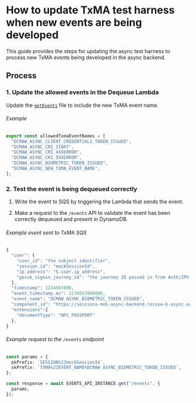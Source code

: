 # How to update TxMA test harness when new events are being developed

This guide provides the steps for updating the async test harness to process new TxMA events being developed in the async backend.

## Process

### 1. Update the allowed events in the Dequeue Lambda

Update the [`getEvents`](../../test-resources/src/functions/dequeue/getEvent.ts)
file to include the new TxMA event name.

###### Example

```typescript
export const allowedTxmaEventNames = [
  "DCMAW_ASYNC_CLIENT_CREDENTIALS_TOKEN_ISSUED",
  "DCMAW_ASYNC_CRI_START",
  "DCMAW_ASYNC_CRI_4XXERROR",
  "DCMAW_ASYNC_CRI_5XXERROR",
  "DCMAW_ASYNC_BIOMETRIC_TOKEN_ISSUED",
  "DCMAW_ASYNC_NEW_TXMA_EVENT_NAME",
];
```

### 2. Test the event is being dequeued correctly

1. Write the event to SQS by triggering the Lambda that sends the event.

1. Make a request to the `/events` API to validate the event has been
correctly dequeued and present in DynamoDB.

###### Example event sent to TxMA SQS

```typescript
{
  "user": {
    "user_id": "the subject identifier",
    "session_id": "mockSessionId",
    "ip_address": "$.user.ip_address",
    "govuk_signin_journey_id": "the journey ID passed in from Auth/IPV Core"
  },
  "timestamp": 1234567890,
  "event_timestamp_ms": 1234567890000,
  "event_name": "DCMAW_ASYNC_BIOMETRIC_TOKEN_ISSUED",
  "component_id": "https://sessions-mob-async-backend.review-b-async.account.gov.uk",
  "extensions":{
    "documentType": "NFC_PASSPORT"
  },
}
```


###### Example request to the `/events` endpoint

```typescript
const params = {
  pkPrefix: `SESSION%23mockSessionId`,
  skPrefix: `TXMA%23EVENT_NAME%DCMAW_ASYNC_BIOMETRIC_TOKEN_ISSUED`,
};

const response = await EVENTS_API_INSTANCE.get("/events", {
  params,
});
```

